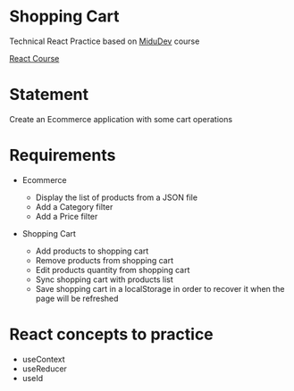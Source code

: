 # Shopping Cart

Technical React Practice based on [MiduDev](https://midu.dev) course

[React Course](https://www.youtube.com/playlist?list=PLUofhDIg_38q4D0xNWp7FEHOTcZhjWJ29)

# Statement

Create an Ecommerce application with some cart operations

# Requirements

- Ecommerce
    - Display the list of products from a JSON file
    - Add a Category filter
    - Add a Price filter

- Shopping Cart
    - Add products to shopping cart
    - Remove products from shopping cart
    - Edit products quantity from shopping cart
    - Sync shopping cart with products list
    - Save shopping cart in a localStorage in order to recover it when the page will be refreshed
# React concepts to practice

- useContext
- useReducer
- useId
